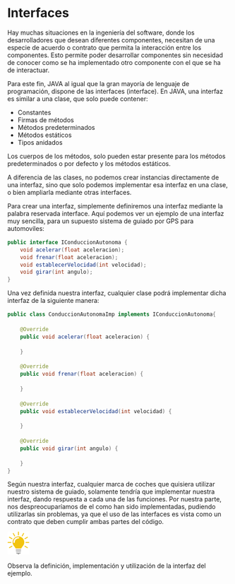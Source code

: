 # Interfaces 

Hay muchas situaciones en la ingeniería del software, donde los desarrolladores que desean diferentes componentes, necesitan de una especie de acuerdo o contrato que permita la interacción entre los componentes. Esto permite poder desarrollar componentes sin necesidad de conocer como se ha implementado otro componente con el que se ha de interactuar. 

Para este fin, JAVA al igual que la gran mayoría de lenguaje de programación, dispone de las interfaces (interface). En JAVA, una interfaz es similar a una clase, que solo puede contener: 

- Constantes 
- Firmas de métodos 
- Métodos predeterminados 
- Métodos estáticos 
- Tipos anidados 

Los cuerpos de los métodos, solo pueden estar presente para los métodos predeterminados o por defecto y los métodos estáticos. 

A diferencia de las clases, no podemos crear instancias directamente de una interfaz, sino que solo podemos implementar esa interfaz en una clase, o bien ampliarla mediante otras interfaces. 

Para crear una interfaz, simplemente definiremos una interfaz mediante la palabra reservada interface. Aquí podemos ver un ejemplo de una interfaz muy sencilla, para un supuesto sistema de guiado por GPS para automoviles:

```java
public interface IConduccionAutonoma {
    void acelerar(float aceleracion);
    void frenar(float aceleracion);
    void establecerVelocidad(int velocidad);
    void girar(int angulo);
}
```

Una vez definida nuestra interfaz, cualquier clase podrá implementar dicha interfaz de la siguiente manera:

```java
public class ConduccionAutonomaImp implements IConduccionAutonoma{
    
    @Override
    public void acelerar(float aceleracion) {

    }

    @Override
    public void frenar(float aceleracion) {

    }

    @Override
    public void establecerVelocidad(int velocidad) {

    }

    @Override
    public void girar(int angulo) {

    }
}
```

Según nuestra interfaz, cualquier marca de coches que quisiera utilizar nuestro sistema de guiado, solamente tendría que implementar nuestra interfaz, dando respuesta a cada una de las funciones. Por nuestra parte, nos despreocuparíamos de el como han sido implementadas, pudiendo utilizarlas sin problemas, ya que el uso de las interfaces es vista como un contrato que deben cumplir ambas partes del código.

![](../../../images/bumb.png)

Observa la definición, implementación y utilización de la interfaz del ejemplo.

